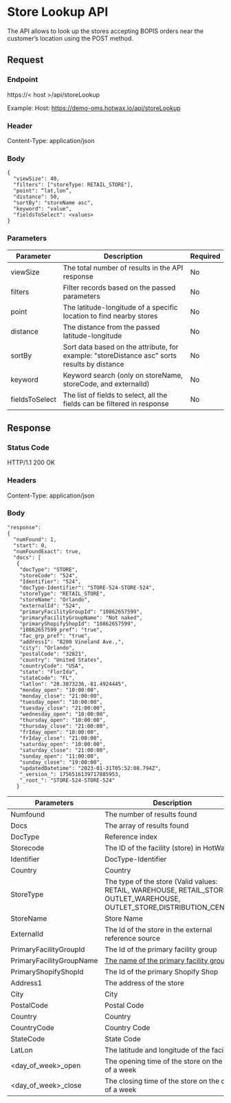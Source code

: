 # Store Lookup API

The API allows to look up the stores accepting BOPIS orders near the customer’s location using the POST method.

## Request


### Endpoint
https://< host >/api/storeLookup 

Example: Host: https://demo-oms.hotwax.io/api/storeLookup

### Header
Content-Type: application/json

### Body 
```
{
  "viewSize": 40,
  "filters": ["storeType: RETAIL_STORE"],
  "point": “lat,lon”,
  "distance": 50,
  "sortBy": "storeName asc",
  "keyword": "value",
  "fieldsToSelect": <values>
}
```

### Parameters

| Parameter | Description | Required |
|-----------|-------------|----------|
| viewSize  | The total number of results in the API response | No |
| filters   | Filter records based on the passed parameters | No |
| point     | The latitude-longitude of a specific location to find nearby stores | No |
| distance  | The distance from the passed latitude-longitude | No |
| sortBy    | Sort data based on the attribute, for example: "storeDistance asc" sorts results by distance | No |
| keyword   | Keyword search (only on storeName, storeCode, and externalId) | No |
| fieldsToSelect | The list of fields to select, all the fields can be filtered in response | No |

## Response

### Status Code
HTTP/1.1 200 OK

### Headers
Content-Type: application/json

### Body

```
"response": 
{
  "numFound": 1,
  "start": 0,
  "numFoundExact": true,
  "docs": [
   {
    "docType": "STORE",
    "storeCode": "524",
    "Identifier": "524",
    "docType-Identifier": "STORE-524-STORE-524",
    "storeType": "RETAIL_STORE",
    "storeName": "Orlando",
    "externalId": "524",
    "primaryFacilityGroupId": "10862657599",
    "primaryFacilityGroupName": "Not naked",
    "primaryShopifyShopId": "10862657599",
    "10862657599_pref": "true",
    "fac_grp_pref": "true",
    "address1": "8200 Vineland Ave.,",
    "city": "Orlando",
    "postalCode": "32821",
    "country": "United States",
    "countryCode": "USA",
    "state": "FlorIda",
    "stateCode": "FL",
    "latlon": "28.3873236,-81.4924445",
    "monday_open": "10:00:00",
    "monday_close": "21:00:00",
    "tuesday_open": "10:00:00",
    "tuesday_close": "21:00:00",
    "wednesday_open": "10:00:00",
    "thursday_open": "10:00:00",
    "thursday_close": "21:00:00",
    "frIday_open": "10:00:00",
    "frIday_close": "21:00:00",
    "saturday_open": "10:00:00",
    "saturday_close": "21:00:00",
    "sunday_open": "11:00:00",
    "sunday_close": "19:00:00",
    "updatedDatetime": "2023-01-31T05:52:08.794Z",
    "_version_": 1756516139717885953,
    "_root_": "STORE-524-STORE-524"
   }
```

| Parameters | Description |
| --- | --- |
| Numfound | The number of results found |
| Docs | The array of results found |
| DocType | Reference index |
| Storecode | The ID of the facility (store) in HotWax |
| Identifier | DocType-Identifier |
| Country | Country |
| StoreType | The type of the store (Valid values: RETAIL, WAREHOUSE, RETAIL_STORE, OUTLET_WAREHOUSE, OUTLET_STORE,DISTRIBUTION_CENTER) |
| StoreName | Store Name |
| ExternalId | The Id of the store in the external reference source |
| PrimaryFacilityGroupId | The Id of the primary facility group |
| PrimaryFacilityGroupName |[The name of the primary facility group](https://github.com/hotwax/press-release-faq/blob/main/bopis/customer-experience/primary-facility-group.md) |
| PrimaryShopifyShopId | The Id of the primary Shopify Shop |
| Address1 | The address of the store |
| City | City |
| PostalCode | Postal Code |
| Country | Country |
| CountryCode | Country Code |
| StateCode | State Code |
| LatLon | The latitude and longitude of the facility |
| <day_of_week>_open | The opening time of the store on the day of a week |
| <day_of_week>_close | The closing time of the store on the day of a week |

